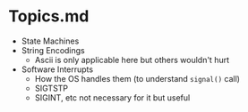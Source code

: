 # Topics.md

- State Machines
- String Encodings
    - Ascii is only applicable here but others wouldn't hurt
- Software Interrupts
    - How the OS handles them (to understand `signal()` call)
    - SIGTSTP
    - SIGINT, etc not necessary for it but useful
